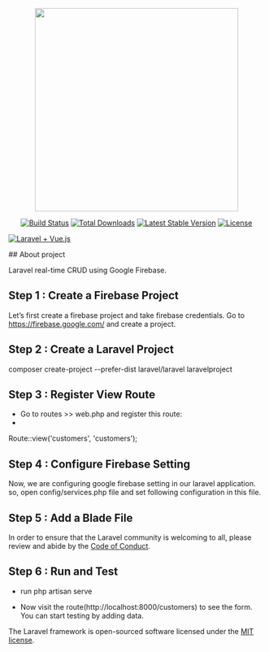 <p align="center"><a href="https://laravel.com" target="_blank"><img src="https://raw.githubusercontent.com/laravel/art/master/logo-lockup/5%20SVG/2%20CMYK/1%20Full%20Color/laravel-logolockup-cmyk-red.svg" width="400"></a></p>

<p align="center">
<a href="https://travis-ci.org/laravel/framework"><img src="https://travis-ci.org/laravel/framework.svg" alt="Build Status"></a>
<a href="https://packagist.org/packages/laravel/framework"><img src="https://img.shields.io/packagist/dt/laravel/framework" alt="Total Downloads"></a>
<a href="https://packagist.org/packages/laravel/framework"><img src="https://img.shields.io/packagist/v/laravel/framework" alt="Latest Stable Version"></a>
<a href="https://packagist.org/packages/laravel/framework"><img src="https://img.shields.io/packagist/l/laravel/framework" alt="License"></a>
</p>
<p><a target="_blank" rel="noopener noreferrer" href="/"><img src="https://github.com/fmathlouthi/Laravel-8-RealTime-CRUD-Using-Google-Firebase/blob/master/Laravel%20RealTime%20CRUD%20Using%20Google%20Firebase%20-%20Google%20Chrome%202021-10-22%2016-19-02.gif" alt="Laravel + Vue.js" data-canonical-src="https://github.com/fmathlouthi/Laravel-8-RealTime-CRUD-Using-Google-Firebase/blob/master/Laravel%20RealTime%20CRUD%20Using%20Google%20Firebase%20-%20Google%20Chrome%202021-10-22%2016-19-02.gif" style="max-width: 100%;"></a></p>
## About project

Laravel real-time CRUD using Google Firebase.




## Step 1 : Create a Firebase Project

Let’s first create a firebase project and take firebase credentials. Go to
https://firebase.google.com/ and create a project.

## Step 2 : Create a Laravel Project

composer create-project --prefer-dist laravel/laravel laravelproject

## Step 3 : Register View Route

- Go to routes >> web.php and register this route:
- <?php

Route::view('customers', 'customers');


## Step 4 : Configure Firebase Setting

Now, we are configuring google firebase setting in our laravel application. so, open config/services.php file and set following configuration in this file.

## Step 5 : Add a Blade File

In order to ensure that the Laravel community is welcoming to all, please review and abide by the [Code of Conduct](https://laravel.com/docs/contributions#code-of-conduct).

## Step 6 : Run and Test

-  run php artisan serve

- Now visit the route(http://localhost:8000/customers) to see the form. You can start testing by adding data.



The Laravel framework is open-sourced software licensed under the [MIT license](https://opensource.org/licenses/MIT).

